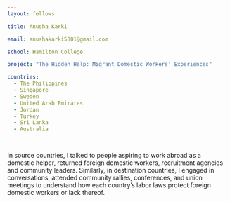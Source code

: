 ```yaml
---
layout: fellows

title: Anusha Karki

email: anushakarki5801@gmail.com

school: Hamilton College

project: "The Hidden Help: Migrant Domestic Workers’ Experiences"

countries:
  - The Philippines
  - Singapore
  - Sweden
  - United Arab Emirates
  - Jordan
  - Turkey
  - Sri Lanka
  - Australia

---
```


In source countries, I talked to people aspiring to work abroad as a domestic helper, returned foreign domestic workers, recruitment agencies and community leaders. Similarly, in destination countries, I engaged in conversations, attended community rallies, conferences, and union meetings to understand how each country’s labor laws protect foreign domestic workers or lack thereof.
